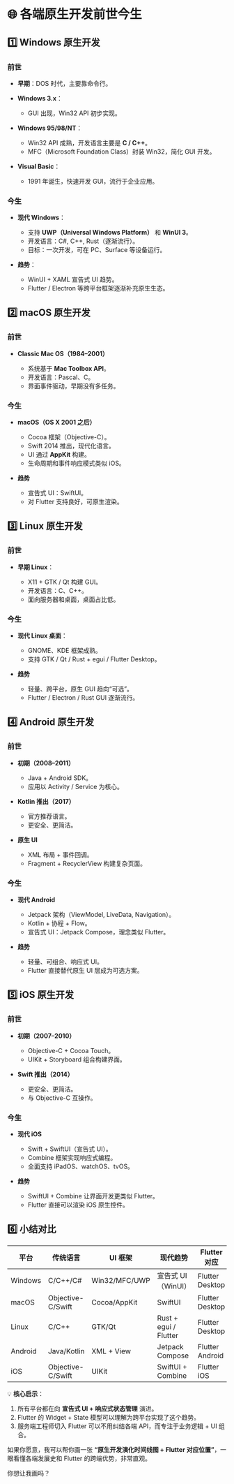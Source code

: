 # 🌐 各端原生开发前世今生

## 1️⃣ Windows 原生开发

### 前世

* **早期**：DOS 时代，主要靠命令行。
* **Windows 3.x**：

    * GUI 出现，Win32 API 初步实现。
* **Windows 95/98/NT**：

    * Win32 API 成熟，开发语言主要是 **C / C++**。
    * MFC（Microsoft Foundation Class）封装 Win32，简化 GUI 开发。
* **Visual Basic**：

    * 1991 年诞生，快速开发 GUI，流行于企业应用。

### 今生

* **现代 Windows**：

    * 支持 **UWP（Universal Windows Platform）** 和 **WinUI 3**。
    * 开发语言：C#, C++, Rust（逐渐流行）。
    * 目标：一次开发，可在 PC、Surface 等设备运行。
* **趋势**：

    * WinUI + XAML 宣告式 UI 趋势。
    * Flutter / Electron 等跨平台框架逐渐补充原生生态。

## 2️⃣ macOS 原生开发

### 前世

* **Classic Mac OS（1984–2001）**

    * 系统基于 **Mac Toolbox API**。
    * 开发语言：Pascal、C。
    * 界面事件驱动，早期没有多任务。

### 今生

* **macOS（OS X 2001 之后）**

    * Cocoa 框架（Objective-C）。
    * Swift 2014 推出，现代化语言。
    * UI 通过 **AppKit** 构建。
    * 生命周期和事件响应模式类似 iOS。
* **趋势**

    * 宣告式 UI：SwiftUI。
    * 对 Flutter 支持良好，可原生渲染。

## 3️⃣ Linux 原生开发

### 前世

* **早期 Linux**：

    * X11 + GTK / Qt 构建 GUI。
    * 开发语言：C、C++。
    * 面向服务器和桌面，桌面占比低。

### 今生

* **现代 Linux 桌面**：

    * GNOME、KDE 框架成熟。
    * 支持 GTK / Qt / Rust + egui / Flutter Desktop。
* **趋势**

    * 轻量、跨平台，原生 GUI 趋向“可选”。
    * Flutter / Electron / Rust GUI 逐渐流行。

## 4️⃣ Android 原生开发

### 前世

* **初期（2008–2011）**

    * Java + Android SDK。
    * 应用以 Activity / Service 为核心。
* **Kotlin 推出（2017）**

    * 官方推荐语言。
    * 更安全、更简洁。
* **原生 UI**

    * XML 布局 + 事件回调。
    * Fragment + RecyclerView 构建复杂页面。

### 今生

* **现代 Android**

    * Jetpack 架构（ViewModel, LiveData, Navigation）。
    * Kotlin + 协程 + Flow。
    * 宣告式 UI：Jetpack Compose，理念类似 Flutter。
* **趋势**

    * 轻量、可组合、响应式 UI。
    * Flutter 直接替代原生 UI 层成为可选方案。

## 5️⃣ iOS 原生开发

### 前世

* **初期（2007–2010）**

    * Objective-C + Cocoa Touch。
    * UIKit + Storyboard 组合构建界面。
* **Swift 推出（2014）**

    * 更安全、更简洁。
    * 与 Objective-C 互操作。

### 今生

* **现代 iOS**

    * Swift + SwiftUI（宣告式 UI）。
    * Combine 框架实现响应式编程。
    * 全面支持 iPadOS、watchOS、tvOS。
* **趋势**

    * SwiftUI + Combine 让界面开发更类似 Flutter。
    * Flutter 直接可以渲染 iOS 原生控件。

## 6️⃣ 小结对比

| 平台      | 传统语言              | UI 框架         | 现代趋势                  | Flutter 对应      |
| ------- | ----------------- | ------------- | --------------------- | --------------- |
| Windows | C/C++/C#          | Win32/MFC/UWP | 宣告式 UI（WinUI）         | Flutter Desktop |
| macOS   | Objective-C/Swift | Cocoa/AppKit  | SwiftUI               | Flutter Desktop |
| Linux   | C/C++             | GTK/Qt        | Rust + egui / Flutter | Flutter Desktop |
| Android | Java/Kotlin       | XML + View    | Jetpack Compose       | Flutter Android |
| iOS     | Objective-C/Swift | UIKit         | SwiftUI + Combine     | Flutter iOS     |

💡 **核心启示**：

1. 所有平台都在向 **宣告式 UI + 响应式状态管理** 演进。
2. Flutter 的 Widget + State 模型可以理解为跨平台实现了这个趋势。
3. 服务端工程师切入 Flutter 可以不用纠结各端 API，而专注于业务逻辑 + UI 组合。

如果你愿意，我可以帮你画一张 **“原生开发演化时间线图 + Flutter 对应位置”**，一眼看懂各端发展史和 Flutter 的跨端优势，非常直观。

你想让我画吗？
